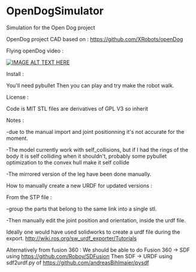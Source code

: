 # OpenDogSimulator
Simulation for the Open Dog project

OpenDog project CAD based on :
https://github.com/XRobots/openDog

Flying openDog video :

[![IMAGE ALT TEXT HERE](https://img.youtube.com/vi/ocgPrY2Uf6A/0.jpg)](https://www.youtube.com/watch?v=ocgPrY2Uf6A)

Install :

You'll need pybullet
Then you can play and try make the robot walk.

License :

Code is MIT
STL files are derivatives of GPL V3 so inherit

Notes : 

-due to the manual import and joint positionning it's not accurate for the moment.

-The model currently work with self_collisions, but if I had the rings of the body it is self colliding when it shouldn't, probably some pybullet optimization to the convex hull make it self collide

-The mirrored version of the leg have been done manually.


How to manually create a new URDF for updated versions : 


From the STP file : 


-group the parts that belong to the same link into a single stl.

-Then manually edit the joint position and orientation, inside the urdf file.


Ideally one would have used solidworks to create a urdf file during the export.
http://wiki.ros.org/sw_urdf_exporter/Tutorials

Alternatively from fusion 360 :
We should be able to do Fusion 360 -> SDF using https://github.com/Roboy/SDFusion
Then SDF -> URDF using sdf2urdf.py of https://github.com/andreasBihlmaier/pysdf
